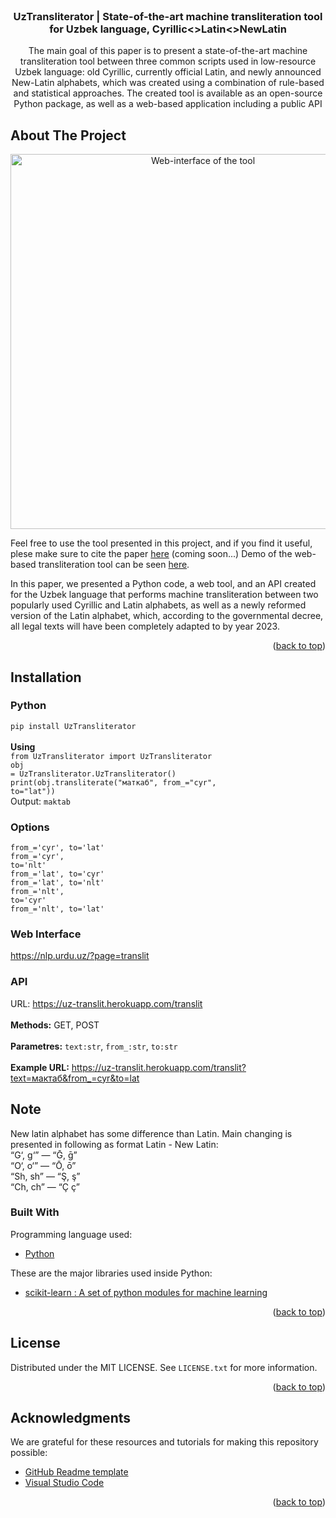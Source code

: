 <div id="top"></div>

<!-- PROJECT SHIELDS -->

<!-- PROJECT LOGO -->
<br />
<div align="center">
  <h3 align="center">UzTransliterator | State-of-the-art machine transliteration tool for Uzbek language, Cyrillic<>Latin<>NewLatin</h3>
  <p align="center">
    The main goal of this paper is to present a state-of-the-art machine transliteration tool between three common scripts used in low-resource Uzbek language: old Cyrillic, currently official Latin, and newly announced New-Latin alphabets, which was created using a combination of rule-based and statistical approaches. The created tool is available as an open-source Python package, as well as a web-based application including a public API
  </p>
</div>



<!-- ABOUT THE PROJECT -->
## About The Project
<div align="center">
<img src="https://github.com/elmurod1202/UzTranslit/blob/master/src/web-uinterface.png?raw=true" width = "600" Alt = "Web-interface of the tool">
</div>


Feel free to use the tool presented in this project, and if you find it useful, plese make sure to cite the paper [here](...) (coming soon...)
Demo of the web-based transliteration tool can be seen [here](https://nlp.urdu.uz/?menu=translit).


In this paper, we presented a Python code, a web tool, and an API created for the Uzbek language that performs machine transliteration between two popularly used Cyrillic and Latin alphabets, as well as a newly reformed version of the Latin alphabet, which, according to the governmental decree, all legal texts will have been completely adapted to by year 2023.

<p align="right">(<a href="#top">back to top</a>)</p>

## Installation
### Python
<code>pip install UzTransliterator</code>
<br><br><b>Using</b><br>
<code>from UzTransliterator import UzTransliterator</code>
<br><code>obj = UzTransliterator.UzTransliterator()</code>
<br><code>print(obj.transliterate("маткаб", from_="cyr", to="lat"))</code>
<br>Output: <code>maktab</code>
### Options 
<code>from_='cyr', to='lat'</code><br>
<code>from_='cyr', to='nlt'</code><br>
<code>from_='lat', to='cyr'</code><br>
<code>from_='lat', to='nlt'</code><br>
<code>from_='nlt', to='cyr'</code><br>
<code>from_='nlt', to='lat'</code><br>

### Web Interface
 https://nlp.urdu.uz/?page=translit
    
### API
URL: https://uz-translit.herokuapp.com/translit
<br><br><b>Methods:</b> GET, POST<br><br><b>Parametres:</b> <code>text:str</code>, <code>from_:str</code>, <code>to:str</code>
<br><br><b>Example URL:</b> https://uz-translit.herokuapp.com/translit?text=мактаб&from_=cyr&to=lat

## Note
New latin alphabet has some difference than Latin. Main changing is presented in following as format Latin - New Latin:
<br>“G‘, g‘” — “Ḡ, ḡ”
<br>“O‘, o‘” — “Ō, ō”
<br>“Sh, sh” — “Ş, ş”
<br>“Ch, ch” — “Ç ç”

### Built With

Programming language used:

* [Python](https://www.python.org/)

These are the major libraries used inside Python:

* [scikit-learn : A set of python modules for machine learning](https://scikit-learn.org/stable/)


<p align="right">(<a href="#top">back to top</a>)</p>


<!-- LICENSE -->
## License

Distributed under the MIT LICENSE. See `LICENSE.txt` for more information.

<p align="right">(<a href="#top">back to top</a>)</p>


<!-- ACKNOWLEDGMENTS -->
## Acknowledgments

We are grateful for these resources and tutorials for making this repository possible:

* [GitHub Readme template](https://github.com/othneildrew/Best-README-Template)
* [Visual Studio Code](https://code.visualstudio.com/)


<p align="right">(<a href="#top">back to top</a>)</p>

